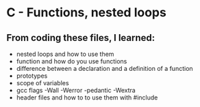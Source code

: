 # C - Functions, nested loops

## From coding these files, I learned:
* nested loops and how to use them
* function and how do you use functions
* difference between a declaration and a definition of a function
* prototypes
* scope of variables
* gcc flags -Wall -Werror -pedantic -Wextra
* header files and how to to use them with #include
